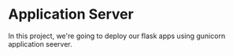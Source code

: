 # Application Server

In this project, we're going to deploy our flask apps using gunicorn application seerver.
